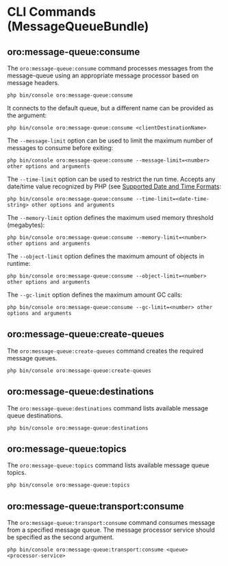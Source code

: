 # CLI Commands (MessageQueueBundle)

## oro:message-queue:consume

The `oro:message-queue:consume` command processes messages from the message-queue using an appropriate message processor based on message headers.

```none
php bin/console oro:message-queue:consume
```

It connects to the default queue, but a different name can be provided as the argument:

```none
php bin/console oro:message-queue:consume <clientDestinationName>
```

The `--message-limit` option can be used to limit the maximum number of messages to consume before exiting:

```none
php bin/console oro:message-queue:consume --message-limit=<number> other options and arguments
```

The `--time-limit` option can be used to restrict the run time. Accepts any date/time value recognized by PHP (see <a href="https://php.net/manual/datetime.formats.php" target="_blank">Supported Date and Time Formats</a>:

```none
php bin/console oro:message-queue:consume --time-limit=<date-time-string> other options and arguments
```

The `--memory-limit` option defines the maximum used memory threshold (megabytes):

```none
php bin/console oro:message-queue:consume --memory-limit=<number> other options and arguments
```

The `--object-limit` option defines the maximum amount of objects in runtime:

```none
php bin/console oro:message-queue:consume --object-limit=<number> other options and arguments
```

The `--gc-limit` option defines the maximum amount GC calls:

```none
php bin/console oro:message-queue:consume --gc-limit=<number> other options and arguments
```

## oro:message-queue:create-queues

The `oro:message-queue:create-queues` command creates the required message queues.

```none
php bin/console oro:message-queue:create-queues
```

## oro:message-queue:destinations

The `oro:message-queue:destinations` command lists available message queue destinations.

```none
php bin/console oro:message-queue:destinations
```

## oro:message-queue:topics

The `oro:message-queue:topics` command lists available message queue topics.

```none
php bin/console oro:message-queue:topics
```

## oro:message-queue:transport:consume

The `oro:message-queue:transport:consume` command consumes message from a specified message queue. The message processor service should be specified as the second argument.

```none
php bin/console oro:message-queue:transport:consume <queue> <processor-service>
```

<!-- Frontend -->
